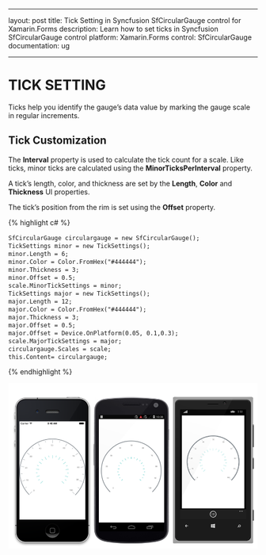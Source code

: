 ﻿---

layout: post
title: Tick Setting in Syncfusion SfCircularGauge control for Xamarin.Forms
description:  Learn how to set ticks in Syncfusion SfCircularGauge control
platform: Xamarin.Forms
control: SfCircularGauge
documentation: ug

---

# TICK SETTING

Ticks help you identify the gauge’s data value by marking the gauge scale in regular increments.

## Tick Customization  

The **Interval** property is used to calculate the tick count for a scale. Like ticks, minor ticks are calculated using the **MinorTicksPerInterval** property.

A tick’s length, color, and thickness are set by the **Length**, **Color** and **Thickness** UI properties.

The tick’s position from the rim is set using the **Offset** property.

{% highlight c# %}

    SfCircularGauge circulargauge = new SfCircularGauge();
    TickSettings minor = new TickSettings();
    minor.Length = 6;
    minor.Color = Color.FromHex("#444444");
    minor.Thickness = 3;
	minor.Offset = 0.5;
    scale.MinorTickSettings = minor;
    TickSettings major = new TickSettings();
    major.Length = 12;
    major.Color = Color.FromHex("#444444");
    major.Thickness = 3;
	major.Offset = 0.5;
    major.Offset = Device.OnPlatform(0.05, 0.1,0.3);
    scale.MajorTickSettings = major;
    circulargauge.Scales = scale;
    this.Content= circulargauge;
    
{% endhighlight %}

![](tick-setting_images/offset.png)